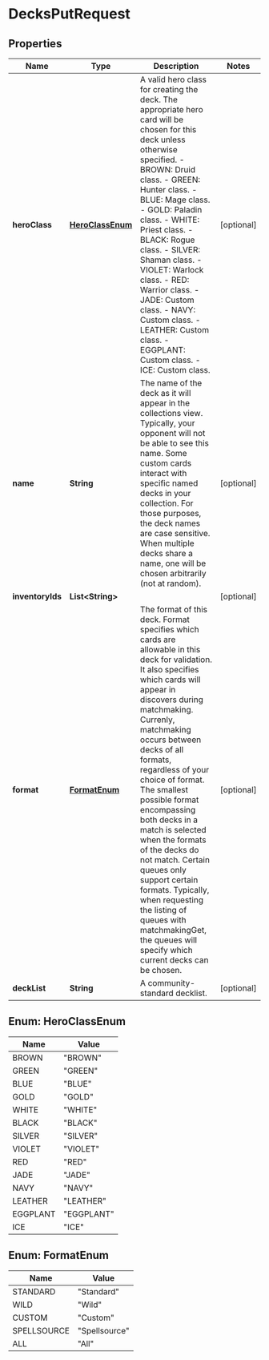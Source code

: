
# DecksPutRequest

## Properties
Name | Type | Description | Notes
------------ | ------------- | ------------- | -------------
**heroClass** | [**HeroClassEnum**](#HeroClassEnum) | A valid hero class for creating the deck. The appropriate hero card will be chosen for this deck unless otherwise specified.   - BROWN: Druid class.  - GREEN: Hunter class.  - BLUE: Mage class.  - GOLD: Paladin class.  - WHITE: Priest class.  - BLACK: Rogue class.  - SILVER: Shaman class.  - VIOLET: Warlock class.  - RED: Warrior class.  - JADE: Custom class.  - NAVY: Custom class.  - LEATHER: Custom class.  - EGGPLANT: Custom class.  - ICE: Custom class.  |  [optional]
**name** | **String** | The name of the deck as it will appear in the collections view. Typically, your opponent will not be able to see this name.  Some custom cards interact with specific named decks in your collection. For those purposes, the deck names are case sensitive. When multiple decks share a name, one will be chosen arbitrarily (not at random).  |  [optional]
**inventoryIds** | **List&lt;String&gt;** |  |  [optional]
**format** | [**FormatEnum**](#FormatEnum) | The format of this deck. Format specifies which cards are allowable in this deck for validation. It also specifies which cards will appear in discovers during matchmaking.  Currenly, matchmaking occurs between decks of all formats, regardless of your choice of format. The smallest possible format encompassing both decks in a match is selected when the formats of the decks do not match.  Certain queues only support certain formats. Typically, when requesting the listing of queues with matchmakingGet, the queues will specify which current decks can be chosen.  |  [optional]
**deckList** | **String** | A community-standard decklist.  |  [optional]


<a name="HeroClassEnum"></a>
## Enum: HeroClassEnum
Name | Value
---- | -----
BROWN | &quot;BROWN&quot;
GREEN | &quot;GREEN&quot;
BLUE | &quot;BLUE&quot;
GOLD | &quot;GOLD&quot;
WHITE | &quot;WHITE&quot;
BLACK | &quot;BLACK&quot;
SILVER | &quot;SILVER&quot;
VIOLET | &quot;VIOLET&quot;
RED | &quot;RED&quot;
JADE | &quot;JADE&quot;
NAVY | &quot;NAVY&quot;
LEATHER | &quot;LEATHER&quot;
EGGPLANT | &quot;EGGPLANT&quot;
ICE | &quot;ICE&quot;


<a name="FormatEnum"></a>
## Enum: FormatEnum
Name | Value
---- | -----
STANDARD | &quot;Standard&quot;
WILD | &quot;Wild&quot;
CUSTOM | &quot;Custom&quot;
SPELLSOURCE | &quot;Spellsource&quot;
ALL | &quot;All&quot;



